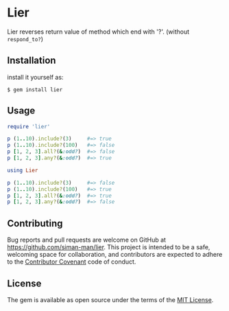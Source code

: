 # Lier

Lier reverses return value of method which end with '?'. (without `respond_to?`)

## Installation

install it yourself as:

```
$ gem install lier
```

## Usage

```ruby
require 'lier'

p (1..10).include?(3)     #=> true
p (1..10).include?(100)   #=> false
p [1, 2, 3].all?(&:odd?)  #=> false
p [1, 2, 3].any?(&:odd?)  #=> true

using Lier

p (1..10).include?(3)     #=> false
p (1..10).include?(100)   #=> true
p [1, 2, 3].all?(&:odd?)  #=> true
p [1, 2, 3].any?(&:odd?)  #=> false
```

## Contributing

Bug reports and pull requests are welcome on GitHub at https://github.com/siman-man/lier. This project is intended to be a safe, welcoming space for collaboration, and contributors are expected to adhere to the [Contributor Covenant](http://contributor-covenant.org) code of conduct.


## License

The gem is available as open source under the terms of the [MIT License](http://opensource.org/licenses/MIT).

